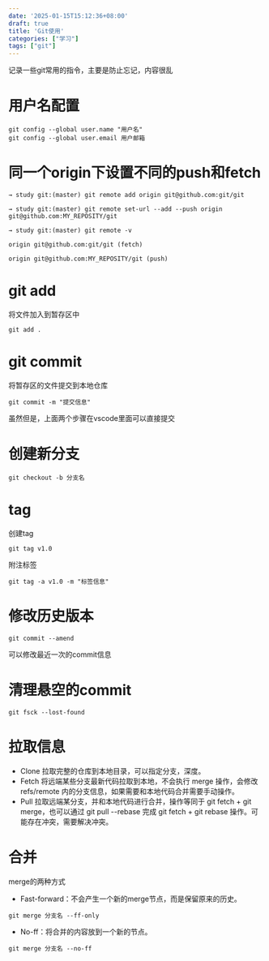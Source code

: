```yaml
---
date: '2025-01-15T15:12:36+08:00'
draft: true
title: 'Git使用'
categories: ["学习"]
tags: ["git"]
---
```


记录一些git常用的指令，主要是防止忘记，内容很乱

# 用户名配置
```
git config --global user.name "用户名"
git config --global user.email 用户邮箱
```
# 同一个origin下设置不同的push和fetch
```
→ study git:(master) git remote add origin git@github.com:git/git

→ study git:(master) git remote set-url --add --push origin git@github.com:MY_REPOSITY/git

→ study git:(master) git remote -v

origin git@github.com:git/git (fetch)

origin git@github.com:MY_REPOSITY/git (push)
```

# git add
将文件加入到暂存区中
```
git add .
```

# git commit
将暂存区的文件提交到本地仓库
```
git commit -m "提交信息"
```

虽然但是，上面两个步骤在vscode里面可以直接提交

# 创建新分支

```
git checkout -b 分支名
```

# tag
创建tag
```
git tag v1.0
```

附注标签
```
git tag -a v1.0 -m "标签信息"
```

# 修改历史版本

```
git commit --amend
```

可以修改最近一次的commit信息

# 清理悬空的commit
```
git fsck --lost-found
```

# 拉取信息

- Clone 拉取完整的仓库到本地目录，可以指定分支，深度。
- Fetch 将远端某些分支最新代码拉取到本地，不会执行 merge 操作，会修改 refs/remote 内的分支信息，如果需要和本地代码合并需要手动操作。
- Pull 拉取远端某分支，并和本地代码进行合并，操作等同于 git fetch + git merge，也可以通过 git pull --rebase 完成 git fetch + git rebase 操作。可能存在冲突，需要解决冲突。

# 合并
merge的两种方式
- Fast-forward：不会产生一个新的merge节点，而是保留原来的历史。
```
git merge 分支名 --ff-only
```
- No-ff：将合并的内容放到一个新的节点。
```
git merge 分支名 --no-ff
```
